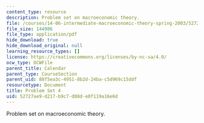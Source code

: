 ```yaml
---
content_type: resource
description: Problem set on macroeconomic theory.
file: /courses/14-06-intermediate-macroeconomic-theory-spring-2003/52727ae9d217b9c7d88de0f119a16e6d_1406ps4.pdf
file_size: 144986
file_type: application/pdf
hide_download: true
hide_download_original: null
learning_resource_types: []
license: https://creativecommons.org/licenses/by-nc-sa/4.0/
ocw_type: OCWFile
parent_title: Calendar
parent_type: CourseSection
parent_uid: 88f5ea3c-4951-8b2d-24ba-c5d969c15ddf
resourcetype: Document
title: Problem Set 4
uid: 52727ae9-d217-b9c7-d88d-e0f119a16e6d
---
```

Problem set on macroeconomic theory.